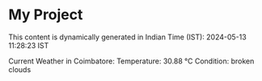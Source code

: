 # My Project

This content is dynamically generated in Indian Time (IST): 2024-05-13 11:28:23 IST


Current Weather in Coimbatore:
Temperature: 30.88 °C
Condition: broken clouds
